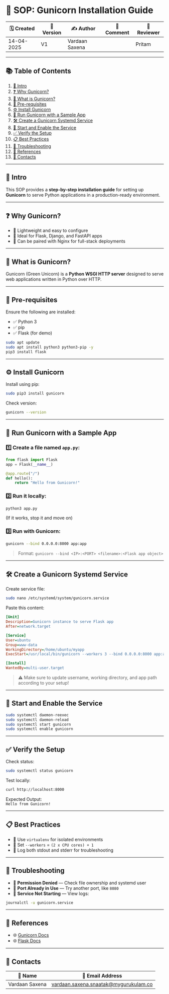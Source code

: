 # 📘 SOP: Gunicorn Installation Guide

| 🗓️ Created     | 🔖 Version | ✍️ Author         | 💬 Comment | 👀 Reviewer |
|----------------|------------|------------------|------------|-------------|
| 14-04-2025     | V1         | Vardaan Saxena   |            | Pritam      |

---

## 📚 Table of Contents

1. [📌 Intro](#intro)  
2. [❓ Why Gunicorn?](#why-gunicorn)  
3. [📖 What is Gunicorn?](#what-is-gunicorn)  
4. [🧰 Pre-requisites](#pre-requisites)  
5. [⚙️ Install Gunicorn](#install-gunicorn)  
6. [🚀 Run Gunicorn with a Sample App](#run-gunicorn-with-a-sample-app)  
7. [🛠️ Create a Gunicorn Systemd Service](#create-a-gunicorn-systemd-service)  
8. [🔁 Start and Enable the Service](#start-and-enable-the-service)  
9. [✅ Verify the Setup](#verify-the-setup)  
10. [📋 Best Practices](#best-practices)  
11. [🧯 Troubleshooting](#troubleshooting)  
12. [🔗 References](#references)  
13. [📇 Contacts](#contacts)  

---

## 📌 Intro <a id="intro"></a>

This SOP provides a **step-by-step installation guide** for setting up **Gunicorn** to serve Python applications in a production-ready environment.

---

## ❓ Why Gunicorn? <a id="why-gunicorn"></a>

- 🔹 Lightweight and easy to configure  
- 🔹 Ideal for Flask, Django, and FastAPI apps  
- 🔹 Can be paired with Nginx for full-stack deployments  

---

## 📖 What is Gunicorn? <a id="what-is-gunicorn"></a>

Gunicorn (Green Unicorn) is a **Python WSGI HTTP server** designed to serve web applications written in Python over HTTP.

---

## 🧰 Pre-requisites <a id="pre-requisites"></a>

Ensure the following are installed:

- ✅ Python 3  
- ✅ pip  
- ✅ Flask (for demo)

```bash
sudo apt update
sudo apt install python3 python3-pip -y
pip3 install flask
```

---

## ⚙️ Install Gunicorn <a id="install-gunicorn"></a>

Install using pip:

```bash
sudo pip3 install gunicorn
```

Check version:

```bash
gunicorn --version
```

---

## 🚀 Run Gunicorn with a Sample App <a id="run-gunicorn-with-a-sample-app"></a>

### 1️⃣ Create a file named `app.py`:

```python
from flask import Flask
app = Flask(__name__)

@app.route("/")
def hello():
    return "Hello from Gunicorn!"
```

### 2️⃣ Run it locally:

```bash
python3 app.py
```

(If it works, stop it and move on)

### 3️⃣ Run with Gunicorn:

```bash
gunicorn --bind 0.0.0.0:8000 app:app
```

> Format: `gunicorn --bind <IP>:<PORT> <filename>:<Flask app object>`

---

## 🛠️ Create a Gunicorn Systemd Service <a id="create-a-gunicorn-systemd-service"></a>

Create service file:

```bash
sudo nano /etc/systemd/system/gunicorn.service
```

Paste this content:

```ini
[Unit]
Description=Gunicorn instance to serve Flask app
After=network.target

[Service]
User=ubuntu
Group=www-data
WorkingDirectory=/home/ubuntu/myapp
ExecStart=/usr/local/bin/gunicorn --workers 3 --bind 0.0.0.0:8000 app:app

[Install]
WantedBy=multi-user.target
```

> ⚠️ Make sure to update username, working directory, and app path according to your setup!

---

## 🔁 Start and Enable the Service <a id="start-and-enable-the-service"></a>

```bash
sudo systemctl daemon-reexec
sudo systemctl daemon-reload
sudo systemctl start gunicorn
sudo systemctl enable gunicorn
```

---

## ✅ Verify the Setup <a id="verify-the-setup"></a>

Check status:

```bash
sudo systemctl status gunicorn
```

Test locally:

```bash
curl http://localhost:8000
```

Expected Output:  
`Hello from Gunicorn!`

---

## 📋 Best Practices <a id="best-practices"></a>

- 🔸 Use `virtualenv` for isolated environments  
- 🔸 Set `--workers` = `(2 x CPU cores) + 1`  
- 🔸 Log both stdout and stderr for troubleshooting  

---

## 🧯 Troubleshooting <a id="troubleshooting"></a>

- 🔧 **Permission Denied** — Check file ownership and systemd user  
- 🔧 **Port Already in Use** — Try another port, like `8080`  
- 🔧 **Service Not Starting** — View logs:

```bash
journalctl -u gunicorn.service
```

---

## 🔗 References <a id="references"></a>

- 🌐 [Gunicorn Docs](https://docs.gunicorn.org)
- 🌐 [Flask Docs](https://flask.palletsprojects.com)

---

## 📇 Contacts <a id="contacts"></a>

| 👤 Name           | 📧 Email Address                                |
|------------------|--------------------------------------------------|
| Vardaan Saxena   | vardaan.saxena.snaatak@mygurukulam.co           |
